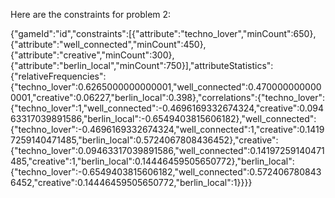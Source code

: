 Here are the constraints for problem 2:

{"gameId":"id","constraints":[{"attribute":"techno_lover","minCount":650},{"attribute":"well_connected","minCount":450},{"attribute":"creative","minCount":300},{"attribute":"berlin_local","minCount":750}],"attributeStatistics":{"relativeFrequencies":{"techno_lover":0.6265000000000001,"well_connected":0.4700000000000001,"creative":0.06227,"berlin_local":0.398},"correlations":{"techno_lover":{"techno_lover":1,"well_connected":-0.4696169332674324,"creative":0.09463317039891586,"berlin_local":-0.6549403815606182},"well_connected":{"techno_lover":-0.4696169332674324,"well_connected":1,"creative":0.14197259140471485,"berlin_local":0.5724067808436452},"creative":{"techno_lover":0.09463317039891586,"well_connected":0.14197259140471485,"creative":1,"berlin_local":0.14446459505650772},"berlin_local":{"techno_lover":-0.6549403815606182,"well_connected":0.5724067808436452,"creative":0.14446459505650772,"berlin_local":1}}}}
